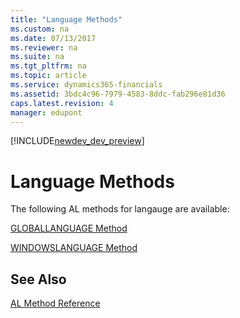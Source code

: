 ```yaml
---
title: "Language Methods"
ms.custom: na
ms.date: 07/13/2017
ms.reviewer: na
ms.suite: na
ms.tgt_pltfrm: na
ms.topic: article
ms.service: dynamics365-financials
ms.assetid: 3bdc4c96-7979-4583-8ddc-fab296e81d36
caps.latest.revision: 4
manager: edupont
---
```


[!INCLUDE[newdev_dev_preview](../includes/newdev_dev_preview.md)]

# Language Methods
The following AL methods for langauge are available:  
  
[GLOBALLANGUAGE Method](devenv-GLOBALLANGUAGE-Method.md)  
  
[WINDOWSLANGUAGE Method](devenv-WINDOWSLANGUAGE-Method.md)

## See Also
[AL Method Reference](devenv-al-method-reference.md)  